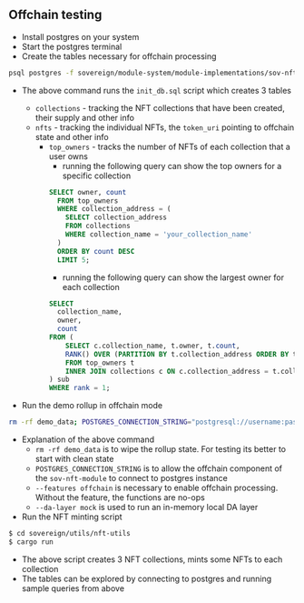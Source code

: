 ## Offchain testing

* Install postgres on your system
* Start the postgres terminal
* Create the tables necessary for offchain processing

```bash
psql postgres -f sovereign/module-system/module-implementations/sov-nft-module/src/init_db.sql
```
* The above command runs the `init_db.sql` script which creates 3 tables
  * `collections` - tracking the NFT collections that have been created, their supply and other info
  * `nfts` - tracking the individual NFTs, the `token_uri` pointing to offchain state and other info
    * `top_owners` - tracks the number of NFTs of each collection that a user owns
      * running the following query can show the top owners for a specific collection
      ```sql
      SELECT owner, count 
        FROM top_owners
        WHERE collection_address = (
          SELECT collection_address
          FROM collections
          WHERE collection_name = 'your_collection_name'
        )
        ORDER BY count DESC
        LIMIT 5;
      ```
      * running the following query can show the largest owner for each collection
      ```sql
      SELECT
        collection_name,
        owner,
        count
      FROM (
          SELECT c.collection_name, t.owner, t.count,
          RANK() OVER (PARTITION BY t.collection_address ORDER BY t.count DESC) as rank
          FROM top_owners t
          INNER JOIN collections c ON c.collection_address = t.collection_address
      ) sub
      WHERE rank = 1;
      ```        
      
* Run the demo rollup in offchain mode
```bash
rm -rf demo_data; POSTGRES_CONNECTION_STRING="postgresql://username:password@localhost/postgres" cargo run --features offchain -- --da-layer mock
```
* Explanation of the above command
  * `rm -rf demo_data` is to wipe the rollup state. For testing its better to start with clean state
  * `POSTGRES_CONNECTION_STRING` is to allow the offchain component of the `sov-nft-module` to connect to postgres instance
  * `--features offchain` is necessary to enable offchain processing. Without the feature, the functions are no-ops
  * `--da-layer mock` is used to run an in-memory local DA layer
* Run the NFT minting script
```bash
$ cd sovereign/utils/nft-utils
$ cargo run
```
  * The above script creates 3 NFT collections, mints some NFTs to each collection
  * The tables can be explored by connecting to postgres and running sample queries from above